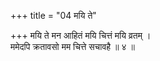 +++
title = "04 मयि ते"

+++
मयि ते मन आहितं मयि चित्तं मयि व्रतम् ।  
ममेदपि क्रतावसो मम चित्ते सचावहै ॥ ४ ॥